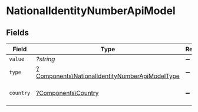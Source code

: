 # NationalIdentityNumberApiModel


## Fields

| Field                                                                                                           | Type                                                                                                            | Required                                                                                                        | Description                                                                                                     | Example                                                                                                         |
| --------------------------------------------------------------------------------------------------------------- | --------------------------------------------------------------------------------------------------------------- | --------------------------------------------------------------------------------------------------------------- | --------------------------------------------------------------------------------------------------------------- | --------------------------------------------------------------------------------------------------------------- |
| `value`                                                                                                         | *?string*                                                                                                       | :heavy_minus_sign:                                                                                              | N/A                                                                                                             | 123456789                                                                                                       |
| `type`                                                                                                          | [?Components\NationalIdentityNumberApiModelType](../../Models/Components/NationalIdentityNumberApiModelType.md) | :heavy_minus_sign:                                                                                              | N/A                                                                                                             |                                                                                                                 |
| `country`                                                                                                       | [?Components\Country](../../Models/Components/Country.md)                                                       | :heavy_minus_sign:                                                                                              | The country code                                                                                                |                                                                                                                 |